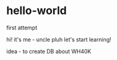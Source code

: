 # hello-world
first attempt

hi! it's me - uncle pluh
let's start learning!


idea - to create DB about WH40K
